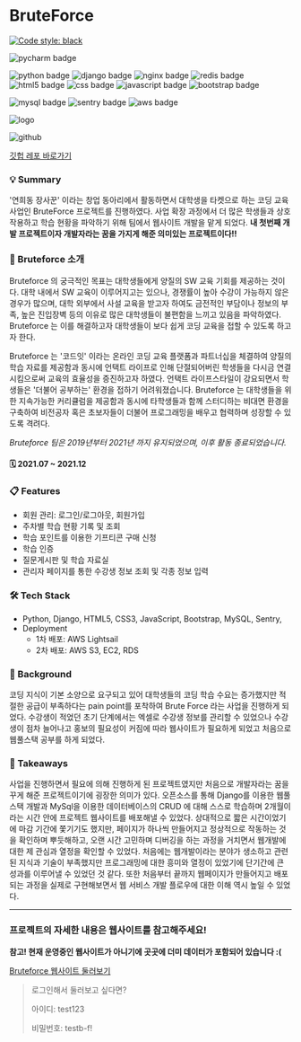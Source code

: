 # BruteForce

[![Code style: black](https://img.shields.io/badge/code%20style-black-000000.svg)](https://github.com/psf/black)

![pycharm badge](https://img.shields.io/badge/PyCharm-000000?style=flat-square&logo=PyCharm&logoColor=white)

![python badge](https://img.shields.io/badge/Python-3776AB?style=flat-square&logo=Python&logoColor=white)
![django badge](https://img.shields.io/badge/Django-092E20?style=flat-square&logo=Django&logoColor=white)
![nginx badge](https://img.shields.io/badge/NGINX-009639?style=flat-square&logo=NGINX&logoColor=white)
![redis badge](https://img.shields.io/badge/Gunicorn-499848?style=flat-square&logo=Gunicorn&logoColor=white)
![html5 badge](https://img.shields.io/badge/HTML5-E34F26?style=flat-square&logo=HTML5&logoColor=white)
![css badge](https://img.shields.io/badge/CSS3-1572B6?style=flat-square&logo=CSS3&logoColor=white)
![javascript badge](https://img.shields.io/badge/JavaScript-F7DF1E?style=flat-square&logo=JavaScript&logoColor=white)
![bootstrap badge](https://img.shields.io/badge/Bootstrap-7952B3?style=flat-square&logo=Bootstrap&logoColor=white)

![mysql badge](https://img.shields.io/badge/MySQL-4479A1?style=flat-square&logo=MySQL&logoColor=white)
![sentry badge](https://img.shields.io/badge/Sentry-007396?style=flat-square&logo=sentry&logoColor=white)
![aws badge](https://img.shields.io/badge/AWS-232f3e?style=flat-square&logo=amazon-aws&logoColor=white)

![logo](https://user-images.githubusercontent.com/89679621/208044374-ff3f13c9-fd12-46d0-8d29-5c8fb1c18e64.jpeg)

![github](https://img.shields.io/badge/GitHub-181717?style=for-the-badge&logo=GitHub&logoColor=white?link=https://github.com/linda2927/bruteforce)

[깃헙 레포 바로가기](https://github.com/EarthlyZ9/bruteforce)



### 💡 Summary
'연희동 장사꾼' 이라는 창업 동아리에서 활동하면서 대학생을 타켓으로 하는 코딩 교육 사업인 BruteForce 프로젝트를 진행하였다.
사업 확장 과정에서 더 많은 학생들과 상호작용하고 학습 현황을 파악하기 위해 팀에서 웹사이트 개발을 맡게 되었다.
**내 첫번째 개발 프로젝트이자 개발자라는 꿈을 가지게 해준 의미있는 프로젝트이다!!**


### 👀 Bruteforce 소개
Bruteforce 의 궁극적인 목표는 대학생들에게 양질의 SW 교육 기회를 제공하는 것이다. 대학 내에서 SW 교육이 이루어지고는 있으나,
경쟁률이 높아 수강이 가능하지 않은 경우가 많으며, 대학 외부에서 사설 교육을 받고자 하여도 금전적인 부담이나 정보의 부족,
높은 진입장벽 등의 이유로 많은 대학생들이 불편함을 느끼고 있음을 파악하였다. Bruteforce 는 이를 해결하고자 대학생들이 보다
쉽게 코딩 교육을 접할 수 있도록 하고자 한다. 

Bruteforce 는 '코드잇' 이라는 온라인 코딩 교육 플랫폼과 파트너십을 체결하여 양질의 학습 자료를 제공함과 동시에
언택트 라이프로 인해 단절되어버린 학생들을 다시금 연결시킴으로써 교육의 효율성을 증진하고자 하였다. 언택트 라이프스타일이 
강요되면서 학생들은 '더불어 공부하는' 환경을 접하기 어려워졌습니다. Bruteforce 는 대학생들을 위한 지속가능한 커리큘럼을 
제공함과 동시에 타학생들과 함께 스터디하는 비대면 환경을 구축하여 비전공자 혹은 초보자들이 더불어 프로그래밍을 배우고
협력하며 성장할 수 있도록 격려다.

*Bruteforce 팀은 2019년부터 2021년 까지 유지되었으며, 이후 활동 종료되었습니다.*

#### 🗓 2021.07 ~ 2021.12

### 📋 Features
* 회원 관리: 로그인/로그아웃, 회원가입
* 주차별 학습 현황 기록 및 조회
* 학습 포인트를 이용한 기프티콘 구매 신청
* 학습 인증
* 질문게시판 및 학습 자료실
* 관리자 페이지를 통한 수강생 정보 조회 및 각종 정보 입력

### 🛠 Tech Stack
* Python, Django, HTML5, CSS3, JavaScript, Bootstrap, MySQL, Sentry,
* Deployment
  * 1차 배포: AWS Lightsail 
  * 2차 배포: AWS S3, EC2, RDS

### 🔎 Background
코딩 지식이 기본 소양으로 요구되고 있어 대학생들의 코딩 학습 수요는 증가했지만
적절한 공급이 부족하다는 pain point를 포착하여 Brute Force 라는 사업을 진행하게 되었다.
수강생이 적었던 초기 단계에서는 엑셀로 수강생 정보를 관리할 수 있었으나 수강생이 점차 늘어나고 홍보의 필요성이 커짐에 따라 
웹사이트가 필요하게 되었고 처음으로 웹풀스택 공부를 하게 되었다.


### 📌 Takeaways
사업을 진행하면서 필요에 의해 진행하게 된 프로젝트였지만 처음으로 개발자라는 꿈을 꾸게 해준 프로젝트이기에 굉장한 의미가 있다.
오픈소스를 통해 Django를 이용한 웹풀스택 개발과 MySql을 이용한 데이터베이스의 CRUD 에 대해 스스로 학습하며 
2개월이라는 시간 안에 프로젝트 웹사이트를 배포해낼 수 있었다. 상대적으로 짧은 시간이었기에 마감 기간에 쫓기기도 했지만, 
페이지가 하나씩 만들어지고 정상적으로 작동하는 것을 확인하며 뿌듯해하고, 오랜 시간 고민하며 디버깅을 하는 과정을 거치면서 웹개발에 대한 제 관심과 열정을 확인할 수 있었다. 
처음에는 웹개발이라는 분야가 생소하고 관련된 지식과 기술이 부족했지만 프로그래밍에 대한 흥미와 열정이 있었기에 단기간에 큰 성과를 이루어낼 수 있었던 것 같다.
또한 처음부터 끝까지 웹페이지가 만들어지고 배포되는 과정을 실제로 구현해보면서 웹 서비스 개발 플로우에 대한 이해 역시 높일 수 있었다.

***

### 프로젝트의 자세한 내용은 웹사이트를 참고해주세요!

__참고! 현재 운영중인 웹사이트가 아니기에 곳곳에 더미 데이터가 포함되어 있습니다 :(__



[Bruteforce 웹사이트 둘러보기](https://www.bruteforceuniv.com)

> 로그인해서 둘러보고 싶다면?
> 
> 아이디: test123
> 
> 비밀번호: testb-f!
